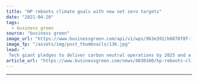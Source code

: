 ```yaml
---
title: "HP reboots climate goals with new net zero targets"
date: "2021-04-20"
tags: 
  - business green
source: "business green"
image_url: "https://www.businessgreen.com/api/v1/wps/9b3e392/b6878f8f-1c41-4af4-90e8-f187a89e5fce/4/HP-sign-185x114.jpg"
image_fp: "/assets/img/post_thumbnails/136.jpg"
lead: "
 Tech giant pledges to deliver carbon neutral operations by 2025 and a net zero emission value chain by 2040 ..."
article_url: "https://www.businessgreen.com/news/4030100/hp-reboots-climate-goals-net-zero-targets"
---
```


---

